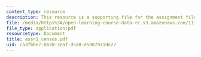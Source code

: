 ```yaml
---
content_type: resource
description: This resource is a supporting file for the assignment file of lab 2.
file: /media/https%3A/open-learning-course-data-rc.s3.amazonaws.com/11-520-a-workshop-on-geographic-information-systems-fall-2005/ca3fb0e78b303eafd5a0e5987971de27_assn1_census.pdf
file_type: application/pdf
resourcetype: Document
title: assn1_census.pdf
uid: ca3fb0e7-8b30-3eaf-d5a0-e5987971de27
---
```

